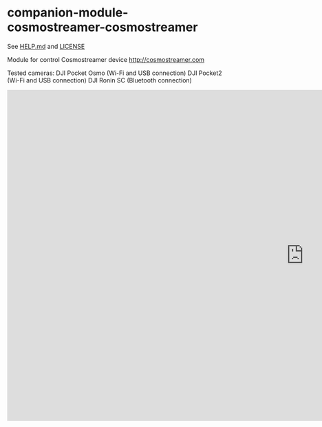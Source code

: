 # companion-module-cosmostreamer-cosmostreamer
See [HELP.md](./HELP.md) and [LICENSE](./LICENSE)

Module for control Cosmostreamer device http://cosmostreamer.com

Tested cameras:
DJI Pocket Osmo (Wi-Fi and USB connection)
DJI Pocket2 (Wi-Fi and USB connection)
DJI Ronin SC (Bluetooth connection)

<iframe width="1377" height="770" src="https://www.youtube.com/embed/OfMBriTqQnc" title="YouTube video player" frameborder="0" allow="accelerometer; autoplay; clipboard-write; encrypted-media; gyroscope; picture-in-picture" allowfullscreen></iframe>
